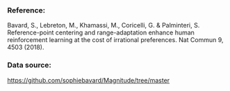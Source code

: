 ### Reference:

Bavard, S., Lebreton, M., Khamassi, M., Coricelli, G. & Palminteri, S. Reference-point centering and range-adaptation enhance human reinforcement learning at the cost of irrational preferences. Nat Commun 9, 4503 (2018).


### Data source:

https://github.com/sophiebavard/Magnitude/tree/master
